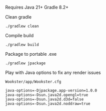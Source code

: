 Requires Java 21+
Gradle 8.2+

Clean gradle
```
./gradlew clean
```

Compile build
```
./gradlew build
```

Package to portable .exe
```
./gradlew jpackage
```

Play with Java options to fix any render issues
```
Wookster/app/Wookster.cfg

java-options=-Djpackage.app-version=1.0.0
java-options=-Dsun.java2d.opengl=true
java-options=-Dsun.java2d.d3d=false
java-options=-Dsun.java2d.noddraw=true
```